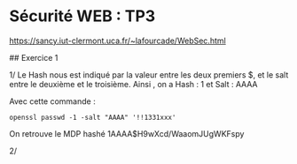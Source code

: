 # Sécurité WEB : TP3

https://sancy.iut-clermont.uca.fr/~lafourcade/WebSec.html

## Exercice 1  

1/ Le Hash nous est indiqué par la valeur entre les deux premiers $, et le salt entre le deuxième et le troisième.
Ainsi , on a Hash : 1 et Salt : AAAA

Avec cette commande :
```
openssl passwd -1 -salt "AAAA" '!!1331xxx'
```
On retrouve le MDP hashé $1$AAAA$H9wXcd/WaaomJUgWKFspy

2/
